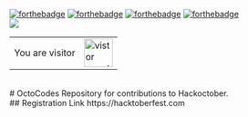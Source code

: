 [![forthebadge](https://forthebadge.com/images/badges/built-with-love.svg)](https://forthebadge.com) 
[![forthebadge](https://forthebadge.com/images/badges/ctrl-c-ctrl-v.svg)](https://forthebadge.com) 
[![forthebadge](https://forthebadge.com/images/badges/open-source.svg)](https://forthebadge.com)
[![forthebadge](https://forthebadge.com/images/badges/its-not-a-lie-if-you-believe-it.svg)](https://forthebadge.com) <br>
<img src = 'https://capsule-render.vercel.app/api?type=wave&color=000000&height=150&section=footer&text=Hacktoberfest%20-%202022&fontSize=60&animation=blinking&fontColor=00FF00'/><br>
<table>
  <tr>
    <td>You are visitor</td>
    <td><img src="https://profile-counter.glitch.me/Sandeep-BlackHat/count.svg" alt="vistor count" height="50" /></td>
  </tr>
</table><br>
# OctoCodes
Repository for contributions to Hackoctober.<br>
## Registration Link
https://hacktoberfest.com
